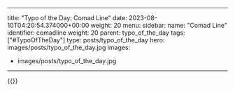 
---
title: "Typo of the Day: Comad Line"
date: 2023-08-10T04:20:54.374000+00:00
weight: 20
menu:
  sidebar:
    name: "Comad Line"
    identifier: comadline
    weight: 20
    parent: typo_of_the_day
tags: ["#TypoOfTheDay"]
type: posts/typo_of_the_day
hero: images/posts/typo_of_the_day.jpg
images:
- images/posts/typo_of_the_day.jpg
---


{{<fosstodon user="mariatta" id="110863401246544229">}}

